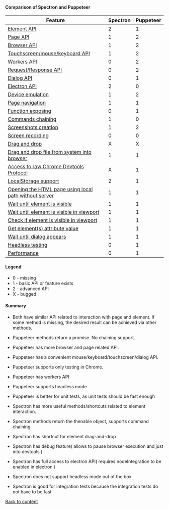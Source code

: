 #### Comparison of Spectron and Puppeteer

| Feature                                | Spectron | Puppeteer |
| -------------------------------------- | -------- | --------- |
| [ Element API ](feature/ElementApi.md)                            | 2        | 1         |
| [ Page API ](feature/PageApi.md)                               | 1        | 2         |
| [ Browser API ](feature/BrowserApi.md)                            | 1        | 2         |
| [ Touchscreen/mouse/keyboard API ](feature/InputApi.md)         | 1        | 2         |
| [ Workers API ](feature/WorkersApi.md)                            | 0        | 2         |
| [ Request/Response API ](feature/RequestResponseApi.md)                   | 0        | 2         |
| [ Dialog API ](feature/DialogApi.md)                             | 0        | 1         |
| [ Electron API ](feature/ElectronApi.md)                           | 2        | 0         |
| [ Device emulation ](feature/DeviceEmulation.md)                       | 1        | 2         |
| [ Page navigation ](feature/PageNavigation.md)                        | 1        | 1         |
| [ Function exposing ](feature/FunctionExposing.md)                      | 0        | 1         |
| [ Commands chaining ](feature/CommandsChaining.md)                      | 1        | 0         |
| [ Screenshots creation ](feature/ScreenshotsCreation.md)                   | 1        | 2         |
| [ Screen recording ](feature/ScreenRecording.md)                       | 0        | 0         |
| [ Drag and drop ](feature/DragAndDrop.md)                          | X        | X         |
| [ Drag and drop file from system into browser ](feature/DragAndDropFile.md)                          | 1        | 1         |
| [ Access to raw Chrome Devtools Protocol ](feature/ChromeDevToolsProtocol.md) | X        | 1         |
| [ LocalStorage support ](feature/LocalStorage.md) | 2        | 1         |
| [ Opening the HTML page using local path without server ](feature/ServerlessTesting.md) | 1        | 1 |
| [ Wait until element is visible ](feature/WaitForElementIsVisible.md) | 1        | 1 |
| [ Wait until element is visible in viewport ](feature/WaitForElementIsVisibleInViewport.md) | 1        | 1 |
| [ Check if element is visible in viewport ](feature/IsVisibleInViewport.md) | 1        | 1 |
| [ Get element(s) attribute value ](feature/GetElementAttribute.md) | 1        | 1 |
| [ Wait until dialog appears ](feature/WaitForDialog.md) | 1        | 1 |
| [ Headless testing ](feature/HeadlessTesting.md)                       | 0        | 1         |
| [ Performance ](feature/Performance.md)                       |    0     |   1    |

#### Legend

- 0 - missing
- 1 - basic API or feature exists
- 2 - advanced API
- X - bugged

#### Summary

- Both have similar API related to interaction with page and element. If some method is missing, the desired result can be achieved via other methods.
- Puppeteer methods return a promise. No chaining support.
- Puppeteer has more browser and page related API.
- Puppeteer has a convenient mouse/keyboard/touchscreen/dialog API.
- Puppeteer supports only testing in Chrome.
- Puppeteer has workers API
- Puppeteer supports headless mode
- Puppeteer is better for unit tests, as unit tests should be fast enough

- Spectron has more useful methods/shortcuts related to element interaction.
- Spectron methods return the thenable object, supports command chaining.
- Spectron has shortcut for element drag-and-drop
- Spectron has debug feature( allows to pause browser execution and just into devtools )
- Spectron has full access to electron API( requires nodeIntegration to be enabled in electron )
- Spectron does not support headless mode out of the box
- Spectron is good for integration tests because the integration tests do not have to be fast

[Back to content](../README.md#Tutorials)

